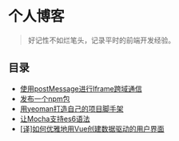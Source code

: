 # 个人博客
> 好记性不如烂笔头，记录平时的前端开发经验。

## 目录
- [使用postMessage进行Iframe跨域通信](./docs/05.md)
- [发布一个npm包](./docs/04.md)
- [用yeoman打造自己的项目脚手架](./docs/03.md)
- [让Mocha支持es6语法](./docs/02.md)
- [[译]如何优雅地用Vue创建数据驱动的用户界面](./docs/01.md)
